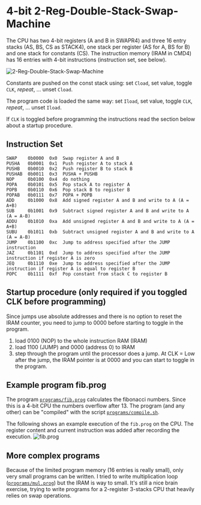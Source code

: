 4-bit 2-Reg-Double-Stack-Swap-Machine
===============================

The CPU has two 4-bit registers (A and B in SWAPR4) and three 16 entry stacks
(AS, BS, CS as STACK4), one stack per register (AS for A, BS for B) and one
stack for constants (CS). The instruction memory (IRAM in CMD4) has 16 entries
with 4-bit instructions (instruction set, see below).

![2-Reg-Double-Stack-Swap-Machine](https://user-images.githubusercontent.com/3410079/102700492-304a7380-424e-11eb-807d-d6c4456d96ad.png)

Constants are pushed on the const stack using: set `Cload`, set value, toggle `CLK`, *repeat*, ... unset `Cload`.

The program code is loaded the same way: set `Iload`, set value, toggle `CLK`, *repeat*, ... unset `Iload`.

If `CLK` is toggled before programming the instructions read the section below about a startup procedure.

Instruction Set
---------------

```
SWAP    0b0000  0x0  Swap register A and B
PUSHA   0b0001  0x1  Push register A to stack A
PUSHB   0b0010  0x2  Push register B to stack B
PUSHAB  0b0011  0x3  PUSHA + PUSHB
NOP     0b0100  0x4  do nothing
POPA    0b0101  0x5  Pop stack A to register A
POPB    0b0110  0x6  Pop stack B to register B
POPAB   0b0111  0x7  POPA + POPB
ADD     0b1000  0x8  Add signed register A and B and write to A (A = A+B)
SUB     0b1001  0x9  Subtract signed register A and B and write to A (A = A-B)
ADDU    0b1010  0xa  Add unsigned register A and B and write to A (A = A+B)
SUBU    0b1011  0xb  Subtract unsigned register A and B and write to A (A = A-B)
JUMP    0b1100  0xc  Jump to address specified after the JUMP instruction
JAZ     0b1101  0xd  Jump to address specified after the JUMP instruction if register A is zero
JEQ     0b1110  0xe  Jump to address specified after the JUMP instruction if register A is equal to register B
POPC    0b1111  0xf  Pop constant from stack C to register B
```

Startup procedure (only required if you toggled CLK before programming)
-----------------------------------------------------------------------

Since jumps use absolute addresses and there is no option to reset the IRAM
counter, you need to jump to 0000 before starting to toggle in the program.

1. load 0100 (NOP) to the whole instruction RAM (IRAM)
2. load 1100 (JUMP) and 0000 (address 0) to IRAM
3. step through the program until the processor does a jump. At CLK = Low after
   the jump, the IRAM pointer is at 0000 and you can start to toggle in the
   program.

Example program fib.prog
------------------------

The program [`programs/fib.prog`](https://github.com/gschwaer/Swappy/blob/main/programs/fib.prog)
calculates the fibonacci numbers. Since this is a 4-bit CPU the numbers overflow
after 13. The program (and any other) can be "compiled" with the script
[`programs/compile.sh`](https://github.com/gschwaer/Swappy/blob/main/programs/compile.sh).

The following shows an example execution of the `fib.prog` on the CPU. The register
content and current instruction was added after recording the execution.
![fib.prog](https://user-images.githubusercontent.com/3410079/102700578-f5950b00-424e-11eb-86fb-e2106e2d8bda.gif)

More complex programs
---------------------

Because of the limited program memory (16 entries is really small), only very
small programs can be written. I tried to write multiplication loop
([`programs/mul.prog`](https://github.com/gschwaer/Swappy/blob/main/programs/mul.prog))
but the IRAM is way to small. It's still a nice brain exercise, trying to write
programs for a 2-register 3-stacks CPU that heavily relies on swap operations.
